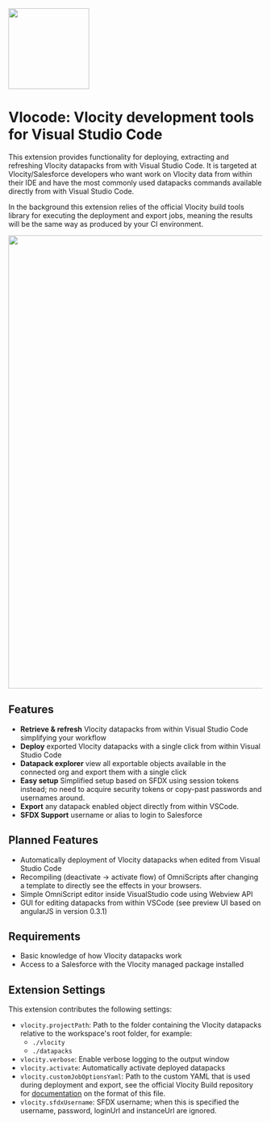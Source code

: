 <img src="https://raw.githubusercontent.com/Codeneos/vlocode/master/resources/logo1.png" height="160">

# Vlocode: Vlocity development tools for Visual Studio Code

This extension provides functionality for deploying, extracting and refreshing Vlocity datapacks from with Visual Studio Code.
It is targeted at Vlocity/Salesforce developers who want work on Vlocity data from within their IDE and have the most commonly used datapacks commands available directly from with Visual Studio Code. 

In the background this extension relies of the official Vlocity build tools library for executing the deployment and export jobs, meaning the results will be the same way as produced by your CI environment. 

<img src="https://raw.githubusercontent.com/Codeneos/vlocode/master/resources/refreshDatapack.gif" width="898">

## Features

* **Retrieve & refresh** Vlocity datapacks from within Visual Studio Code simplifying your workflow
* **Deploy** exported Vlocity datapacks with a single click from within Visual Studio Code
* **Datapack explorer** view all exportable objects available in the connected org and export them with a single click
* **Easy setup** Simplified setup based on SFDX using session tokens instead; no need to acquire security tokens or copy-past passwords and usernames around.
* **Export** any datapack enabled object directly from within VSCode.
* **SFDX Support** username or alias to login to Salesforce

## Planned Features

* Automatically deployment of Vlocity datapacks when edited from Visual Studio Code
* Recompiling (deactivate -> activate flow) of OmniScripts after changing a template to directly see the effects in your browsers.
* Simple OmniScript editor inside VisualStudio code using Webview API
* GUI for editing datapacks from within VSCode (see preview UI based on angularJS in version 0.3.1)

## Requirements

- Basic knowledge of how Vlocity datapacks work
- Access to a Salesforce with the Vlocity managed package installed

## Extension Settings

This extension contributes the following settings:

* `vlocity.projectPath`: Path to the folder containing the Vlocity datapacks relative to the workspace's root folder, for example:
  - `./vlocity`
  - `./datapacks`
* `vlocity.verbose`: Enable verbose logging to the output window
* `vlocity.activate`: Automatically activate deployed datapacks
* `vlocity.customJobOptionsYaml`: Path to the custom YAML that is used during deployment and export, see the official Vlocity Build repository for [documentation](https://github.com/vlocityinc/vlocity_build#additional-command-line-options) on the format of this file.
* `vlocity.sfdxUsername`: SFDX username; when this is specified the username, password, loginUrl and instanceUrl are ignored.
